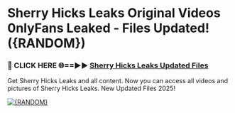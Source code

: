 # Sherry Hicks Leaks Original Videos 0nlyFans Leaked - Files Updated! ({RANDOM})

<h3>🔴 CLICK HERE 🌐==►► <a href="https://betterlinks.top/A2PfLJ" rel="nofollow">Sherry Hicks Leaks Updated Files</a></h3>

Get Sherry Hicks Leaks and all content. Now you can access all videos and pictures of Sherry Hicks Leaks. New Updated Files 2025!

[![{RANDOM}](https://i.imgur.com/ppqm5kG.gif)](https://betterlinks.top/A2PfLJ)